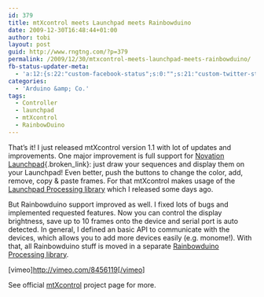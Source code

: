 ```yaml
---
id: 379
title: mtXcontrol meets Launchpad meets Rainbowduino
date: 2009-12-30T16:48:44+01:00
author: tobi
layout: post
guid: http://www.rngtng.com/?p=379
permalink: /2009/12/30/mtxcontrol-meets-launchpad-meets-rainbowduino/
fb-status-updater-meta:
  - 'a:12:{s:22:"custom-facebook-status";s:0:"";s:21:"custom-twitter-status";s:0:"";s:21:"custom-myspace-status";s:0:"";s:19:"custom-myspace-mood";s:0:"";s:25:"fb-push-as-profile-status";s:0:"";s:23:"fb-push-as-profile-link";s:0:"";s:23:"fb-push-as-page1-status";s:0:"";s:21:"fb-push-as-page1-link";s:0:"";s:14:"fb-share-image";s:0:"";s:7:"tw-push";s:1:"1";s:7:"ms-push";s:0:"";s:4:"push";s:1:"1";}'
categories:
  - 'Arduino &amp; Co.'
tags:
  - Controller
  - launchpad
  - mtXcontrol
  - RainbowDuino
---
```

That&#8217;s it! I just released mtXcontrol version 1.1 with lot of updates and improvements. One major improvement is full support for [Novation Launchpad](http://www.novationmusic.com/products/launchpad){.broken_link}: just draw your sequences and display them on your Launchpad! Even better, push the buttons to change the color, add, remove, copy & paste frames. For that mtXcontrol makes usage of the [Launchpad Processing library](http://rngtng.github.com/launchpad) which I released some days ago.

But Rainbowduino support improved as well. I fixed lots of bugs and implemented requested features. Now you can control the display brightness, save up to 10 frames onto the device and serial port is auto detected. In general, I defined an basic API to communicate with the devices, which allows you to add more devices easily (e.g. monome!). With that, all Rainbowduino stuff is moved in a separate [Rainbowduino Processing library](http://rngtng.github.com/rainbowduino). 

[vimeo]<http://vimeo.com/8456119[/vimeo]>

See official [mtXcontrol](http://www.rngtng.com/mtXcontrol) project page for more.